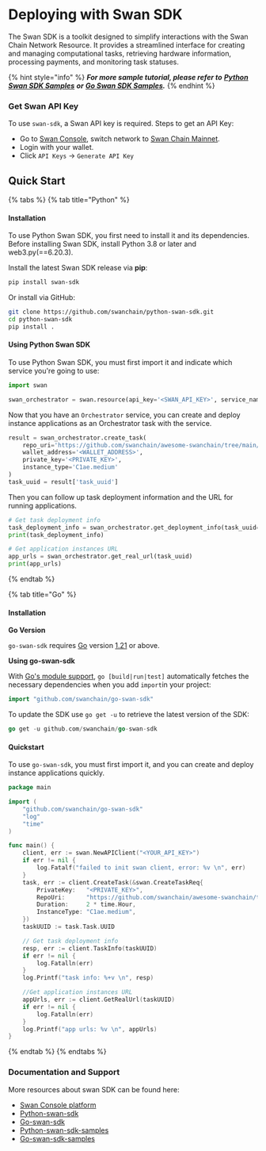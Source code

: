 # Deploying with Swan SDK

The Swan SDK is a toolkit designed to simplify interactions with the Swan Chain Network Resource. It provides a streamlined interface for creating and managing computational tasks, retrieving hardware information, processing payments, and monitoring task statuses.

{% hint style="info" %}
_**For more sample tutorial, please refer to**_ [_**Python Swan SDK Samples**_](https://github.com/swanchain/python-sdk-docs-samples) _**or**_ [_**Go Swan SDK Samples**_](https://github.com/swanchain/go-swan-sdk-samples)_**.**_
{% endhint %}

### Get Swan API Key <a href="#get-orchestrator-api-key" id="get-orchestrator-api-key"></a>

To use `swan-sdk`, a Swan API key is required. Steps to get an API Key:

* Go to [Swan Console](https://console.swanchain.io/), switch network to [Swan Chain Mainnet](https://docs.swanchain.io/network-reference/readme).
* Login with your wallet.
* Click `API Keys` -> `Generate API Key`

## Quick Start <a href="#installation" id="installation"></a>

{% tabs %}
{% tab title="Python" %}
#### Installation <a href="#quickstart" id="quickstart"></a>

To use Python Swan SDK, you first need to install it and its dependencies. Before installing Swan SDK, install Python 3.8 or later and web3.py(==6.20.3).

Install the latest Swan SDK release via **pip**:

```sh
pip install swan-sdk
```

Or install via GitHub:

```sh
git clone https://github.com/swanchain/python-swan-sdk.git
cd python-swan-sdk
pip install .
```

#### Using Python Swan SDK <a href="#quickstart" id="quickstart"></a>

To use Python Swan SDK, you must first import it and indicate which service you're going to use:

```python
import swan

swan_orchestrator = swan.resource(api_key='<SWAN_API_KEY>', service_name='Orchestrator')
```

Now that you have an `Orchestrator` service, you can create and deploy instance applications as an Orchestrator task with the service.

```python
result = swan_orchestrator.create_task(
    repo_uri='https://github.com/swanchain/awesome-swanchain/tree/main/hello_world', # Or your own repo URI
    wallet_address='<WALLET_ADDRESS>',
    private_key='<PRIVATE_KEY>',
    instance_type='C1ae.medium'
)
task_uuid = result['task_uuid']
```

Then you can follow up task deployment information and the URL for running applications.

```python
# Get task deployment info
task_deployment_info = swan_orchestrator.get_deployment_info(task_uuid=task_uuid)
print(task_deployment_info)

# Get application instances URL
app_urls = swan_orchestrator.get_real_url(task_uuid)
print(app_urls)
```
{% endtab %}

{% tab title="Go" %}
#### Installation <a href="#quickstart" id="quickstart"></a>

**Go Version**

`go-swan-sdk` requires [Go](https://go.dev/) version [1.21](https://go.dev/doc/devel/release#go1.21.0) or above.

**Using go-swan-sdk**

With [Go's module support](https://go.dev/wiki/Modules#how-to-use-modules), `go [build|run|test]` automatically fetches the necessary dependencies when you add `import`in your project:

```go
import "github.com/swanchain/go-swan-sdk"
```

To update the SDK use `go get -u` to retrieve the latest version of the SDK:

```go
go get -u github.com/swanchain/go-swan-sdk
```

#### Quickstart <a href="#quickstart" id="quickstart"></a>

To use `go-swan-sdk`, you must first import it, and you can create and deploy instance applications quickly.

```go
package main

import (
	"github.com/swanchain/go-swan-sdk"
	"log"
	"time"
)

func main() {
	client, err := swan.NewAPIClient("<YOUR_API_KEY>")
	if err != nil {
		log.Fatalf("failed to init swan client, error: %v \n", err)
	}
	task, err := client.CreateTask(&swan.CreateTaskReq{
		PrivateKey:   "<PRIVATE_KEY>",
		RepoUri:      "https://github.com/swanchain/awesome-swanchain/tree/main/hello_world",
		Duration:     2 * time.Hour,
		InstanceType: "C1ae.medium",
	})
	taskUUID := task.Task.UUID

	// Get task deployment info
	resp, err := client.TaskInfo(taskUUID)
	if err != nil {
		log.Fatalln(err)
	}
	log.Printf("task info: %+v \n", resp)

	//Get application instances URL
	appUrls, err := client.GetRealUrl(taskUUID)
	if err != nil {
		log.Fatalln(err)
	}
	log.Printf("app urls: %v \n", appUrls)
}

```
{% endtab %}
{% endtabs %}

### Documentation and Support <a href="#documentation-and-support" id="documentation-and-support"></a>

More resources about swan SDK can be found here:

* [Swan Console platform](https://console.swanchain.io/)
* [Python-swan-sdk](../tools/swan-sdk/python-swan-sdk/)
* [Go-swan-sdk](../../bulders/tools/swan-sdk/go-swan-sdk/)
* [Python-swan-sdk-samples](https://github.com/swanchain/python-sdk-docs-samples)
* [Go-swan-sdk-samples](https://github.com/swanchain/go-swan-sdk-samples)
